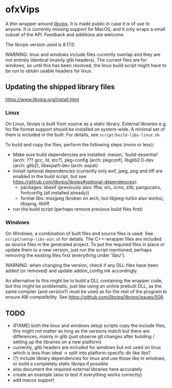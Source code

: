 # ofxVips

A thin wrapper around [libvips](https://github.com/libvips/libvips). It is made
public in case it is of use to anyone. It is currently missing support for
MacOS, and it only wraps a small subset of the API.
Feedback and additions are welcome.

The libvips version used is 8.17.0.

WARNING: linux and windows include files currently overlap and they are not
entirely identical (mainly glib headers). The current files are for windows, so
until this has been resolved, the linux build script might have to be run to
obtain usable headers for linux.


## Updating the shipped library files

https://www.libvips.org/install.html

### Linux

On Linux, libvips is built from source as a static library. External libraries
e.g. for file format support should be installed on system-wide. A minimal set
of them is included in the built. For details, see `script/build-libs-linux.sh`.

To build and copy the files, perform the following steps (more or less):

- Make sure build dependencies are installed: meson, 'build-essential'
  (arch: ??? gcc, ld, etc?), pkg-config (arch: pkgconf), libglib2.0-dev
  (arch: glib2), libexpat1-dev (arch: expat)
- Install optional dependencies (currently only exif, jpeg, png and tiff are
  enabled in the build script, but see https://github.com/libvips/libvips#optional-dependencies):
  * packages: libexif (previously also: fftw, orc, lcms, zlib, pangocairo, fontconfig (all installed already))
  * format libs: mozjpeg (broken on arch, but libjpeg-turbo also works), libspng, libtiff
- run the build script (perhaps remove previous build files first)

### Windows

On Windows, a combination of built files and source files is used. See
`script/setup-libs-win.sh` for details. The C++-wrapper files are included as
source files in the generated project. To put the required files in place or
update them to a new version, just run the script mentioned, perhaps removing
the existing files first (everything under 'libs/').

WARNING: when changing the version, check if any DLL files have been added (or
removed) and update addon_config.mk accordingly.

An alternative to this might be to build a DLL containing the wrapper code, but
this might be problematic, just like using an online prebuilt DLL, as the same
compiler (and version?) must be used as for the rest of the program to ensure
ABI compatibility. See https://github.com/libvips/libvips/issues/508.


## TODO

- (FIXME) both the linux and windows setup scripts copy the include files, this
  might not matter as long as the versions match but there are differences,
  mainly in glib (just observe git changes after building / setting up the
  libraries on a new platform)
- currently, glib headers are included for windows but not used on linux which
  is less than ideal -> split into platform-specific dir like libs?
- (?) include library dependencies for linux and use those like in windows, or
  build a completely static libvips if possible
- also document the required external libraries here accurately
- create an example (also to test if everything works correctly)
- add macos support
